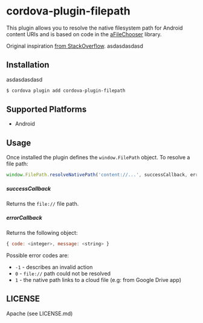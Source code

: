 # cordova-plugin-filepath

This plugin allows you to resolve the native filesystem path for Android content
URIs and is based on code in the [aFileChooser](https://github.com/iPaulPro/aFileChooser/blob/master/aFileChooser/src/com/ipaulpro/afilechooser/utils/FileUtils.java) library.

Original inspiration [from StackOverflow](http://stackoverflow.com/questions/20067508/get-real-path-from-uri-android-kitkat-new-storage-access-framework).
asdasdasdasd

## Installation

asdasdasdasd

```bash
$ cordova plugin add cordova-plugin-filepath
```

## Supported Platforms

* Android

## Usage

Once installed the plugin defines the `window.FilePath` object. To resolve a
file path:

```js
window.FilePath.resolveNativePath('content://...', successCallback, errorCallback);
```

##### successCallback

Returns the `file://` file path.

##### errorCallback

Returns the following object:

```js
{ code: <integer>, message: <string> }
```

Possible error codes are:

* `-1` - describes an invalid action
* `0` - `file://` path could not be resolved
* `1` - the native path links to a cloud file (e.g: from Google Drive app)

## LICENSE

Apache (see LICENSE.md)
